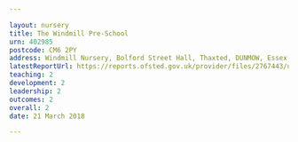 ```yaml
---

layout: nursery
title: The Windmill Pre-School
urn: 402985
postcode: CM6 2PY
address: Windmill Nursery, Bolford Street Hall, Thaxted, DUNMOW, Essex, CM6 2PY
latestReportUrl: https://reports.ofsted.gov.uk/provider/files/2767443/urn/402985.pdf
teaching: 2
development: 2
leadership: 2
outcomes: 2
overall: 2
date: 21 March 2018

---
```

